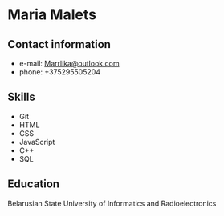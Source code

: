 # Maria Malets
## Contact information
* e-mail: Marrlika@outlook.com
* phone: +375295505204
## Skills
* Git
* HTML
* CSS
* JavaScript
* C++
* SQL
## Education
Belarusian State University of Informatics and Radioelectronics
